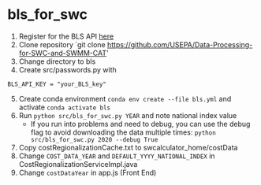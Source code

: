 # bls_for_swc

1. Register for the BLS API [here](https://data.bls.gov/registrationEngine/)
2. Clone repository `git clone https://github.com/USEPA/Data-Processing-for-SWC-and-SWMM-CAT'
3. Change directory to bls
4. Create src/passwords.py with

```
BLS_API_KEY = "your_BLS_key"
```

5. Create conda environment `conda env create --file bls.yml` and activate `conda activate bls`
6. Run `python src/bls_for_swc.py YEAR` and note national index value
   - If you run into problems and need to debug, you can use the debug flag to avoid downloading the data multiple times: `python src/bls_for_swc.py 2020 --debug True`
7. Copy costRegionalizationCache.txt to swcalculator_home/costData
8. Change `COST_DATA_YEAR` and `DEFAULT_YYYY_NATIONAL_INDEX` in CostRegionalizationServiceImpl.java
9. Change `costDataYear` in app.js (Front End)
